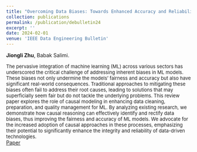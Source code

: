 ```yaml
---
title: "Overcoming Data Biases: Towards Enhanced Accuracy and Reliability in Machine Learning."
collection: publications
permalink: /publication/debulletin24
excerpt: ''
date: 2024-02-01
venue: 'IEEE Data Engineering Bulletin'
---
```

**Jiongli Zhu**, Babak Salimi.<br>

<font size=2>The pervasive integration of machine learning (ML) across various sectors has underscored the critical challenge of addressing inherent biases in ML models. These biases not only undermine the models’ fairness and accuracy but also have significant real-world consequences. Traditional approaches to mitigating these biases often fail to address their root causes, leading to solutions that may superficially seem fair but do not tackle the underlying problems. This review paper explores the role of causal modeling in enhancing data cleaning, preparation, and quality management for ML. By analyzing existing research, we demonstrate how causal reasoning can effectively identify and rectify data biases, thus improving the fairness and accuracy of ML models. We advocate for the increased adoption of causal approaches in these processes, emphasizing their potential to significantly enhance the integrity and reliability of data-driven technologies.</font>
<br>
[Paper](http://sites.computer.org/debull/A24mar/p18.pdf)